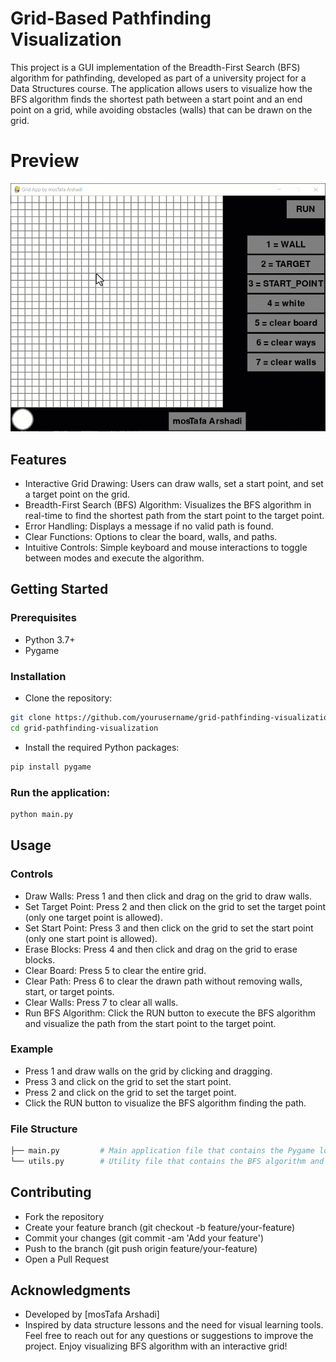 # Grid-Based Pathfinding Visualization
This project is a GUI implementation of the Breadth-First Search (BFS) algorithm for pathfinding, developed as part of a university project for a Data Structures course. The application allows users to visualize how the BFS algorithm finds the shortest path between a start point and an end point on a grid, while avoiding obstacles (walls) that can be drawn on the grid.

# Preview
![Preview](preview.gif)


## Features
- Interactive Grid Drawing: Users can draw walls, set a start point, and set a target point on the grid.
- Breadth-First Search (BFS) Algorithm: Visualizes the BFS algorithm in real-time to find the shortest path from the start point to the target point.
- Error Handling: Displays a message if no valid path is found.
- Clear Functions: Options to clear the board, walls, and paths.
- Intuitive Controls: Simple keyboard and mouse interactions to toggle between modes and execute the algorithm.
## Getting Started
### Prerequisites
- Python 3.7+
- Pygame
### Installation
- Clone the repository:

```bash
git clone https://github.com/yourusername/grid-pathfinding-visualization.git
cd grid-pathfinding-visualization
```
- Install the required Python packages:
```bash
pip install pygame
```
### Run the application:

```bash
python main.py
```

## Usage
### Controls
- Draw Walls: Press 1 and then click and drag on the grid to draw walls.
- Set Target Point: Press 2 and then click on the grid to set the target point (only one target point is allowed).
- Set Start Point: Press 3 and then click on the grid to set the start point (only one start point is allowed).
- Erase Blocks: Press 4 and then click and drag on the grid to erase blocks.
- Clear Board: Press 5 to clear the entire grid.
- Clear Path: Press 6 to clear the drawn path without removing walls, start, or target points.
- Clear Walls: Press 7 to clear all walls.
- Run BFS Algorithm: Click the RUN button to execute the BFS algorithm and visualize the path from the start point to the target point.
### Example
- Press 1 and draw walls on the grid by clicking and dragging.
- Press 3 and click on the grid to set the start point.
- Press 2 and click on the grid to set the target point.
- Click the RUN button to visualize the BFS algorithm finding the path.

### File Structure
```bash
├── main.py         # Main application file that contains the Pygame loop and GUI logic
└── utils.py        # Utility file that contains the BFS algorithm and supporting classes
```
## Contributing
- Fork the repository
- Create your feature branch (git checkout -b feature/your-feature)
- Commit your changes (git commit -am 'Add your feature')
- Push to the branch (git push origin feature/your-feature)
- Open a Pull Request

## Acknowledgments
* Developed by [mosTafa Arshadi]
* Inspired by data structure lessons and the need for visual learning tools.
Feel free to reach out for any questions or suggestions to improve the project. Enjoy visualizing BFS algorithm with an interactive grid!
